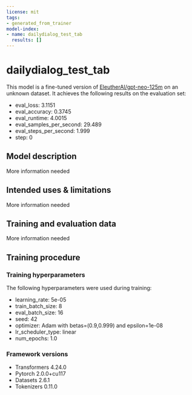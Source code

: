```yaml
---
license: mit
tags:
- generated_from_trainer
model-index:
- name: dailydialog_test_tab
  results: []
---
```


<!-- This model card has been generated automatically according to the information the Trainer had access to. You
should probably proofread and complete it, then remove this comment. -->

# dailydialog_test_tab

This model is a fine-tuned version of [EleutherAI/gpt-neo-125m](https://huggingface.co/EleutherAI/gpt-neo-125m) on an unknown dataset.
It achieves the following results on the evaluation set:
- eval_loss: 3.1151
- eval_accuracy: 0.3745
- eval_runtime: 4.0015
- eval_samples_per_second: 29.489
- eval_steps_per_second: 1.999
- step: 0

## Model description

More information needed

## Intended uses & limitations

More information needed

## Training and evaluation data

More information needed

## Training procedure

### Training hyperparameters

The following hyperparameters were used during training:
- learning_rate: 5e-05
- train_batch_size: 8
- eval_batch_size: 16
- seed: 42
- optimizer: Adam with betas=(0.9,0.999) and epsilon=1e-08
- lr_scheduler_type: linear
- num_epochs: 1.0

### Framework versions

- Transformers 4.24.0
- Pytorch 2.0.0+cu117
- Datasets 2.6.1
- Tokenizers 0.11.0
